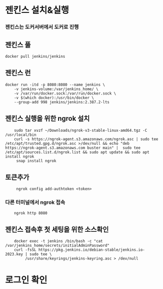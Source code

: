 # 젠킨스 설치&실행
### 젠킨스는 도커서버에서 도커로 진행

## 젠킨스 풀
    docker pull jenkins/jenkins

## 젠킨스 런

    docker run -itd -p 8080:8080 --name jenkins \
        -v jenkins-volume:/var/jenkins_home/ \
        -v /var/run/docker.sock:/var/run/docker.sock \
        -v $(which docker):/usr/bin/docker \
        --group-add 998 jenkins/jenkins:2.387.2-lts

## 젠킨스 실행을 위한 ngrok 설치
        sudo tar xvzf ~/Downloads/ngrok-v3-stable-linux-amd64.tgz -C /usr/local/bin
        curl -s https://ngrok-agent.s3.amazonaws.com/ngrok.asc | sudo tee /etc/apt/trusted.gpg.d/ngrok.asc >/dev/null && echo "deb https://ngrok-agent.s3.amazonaws.com buster main" |  sudo tee /etc/apt/sources.list.d/ngrok.list && sudo apt update && sudo apt install ngrok
         snap install ngrok
## 토큰추가
         ngrok config add-authtoken <token>
         
### 다른 터미널에서 ngrok 접속
        ngrok http 8080
        
    
## 젠킨스 접속후 첫 세팅을 위한 소스확인
        docker exec -t jenkins /bin/bash -c "cat /var/jenkins_home/secrets/initialAdminPassword"
        curl -fsSL https://pkg.jenkins.io/debian-stable/jenkins.io-2023.key | sudo tee \
             /usr/share/keyrings/jenkins-keyring.asc > /dev/null

# 로그인 확인

    
